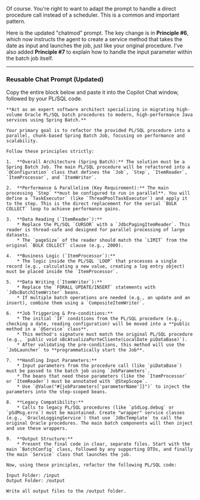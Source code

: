 Of course. You're right to want to adapt the prompt to handle a direct procedure call instead of a scheduler. This is a common and important pattern.

Here is the updated "chatmod" prompt. The key change is in **Principle \#6**, which now instructs the agent to create a service method that takes the date as input and launches the job, just like your original procedure. I've also added **Principle \#7** to explain how to handle the input parameter within the batch job itself.

-----

### Reusable Chat Prompt (Updated)

Copy the entire block below and paste it into the Copilot Chat window, followed by your PL/SQL code.

```
**Act as an expert software architect specializing in migrating high-volume Oracle PL/SQL batch procedures to modern, high-performance Java services using Spring Batch.**

Your primary goal is to refactor the provided PL/SQL procedure into a parallel, chunk-based Spring Batch Job, focusing on performance and scalability.

Follow these principles strictly:

1.  **Overall Architecture (Spring Batch):** The solution must be a Spring Batch Job. The main PL/SQL procedure will be refactored into a `@Configuration` class that defines the `Job`, `Step`, `ItemReader`, `ItemProcessor`, and `ItemWriter`.

2.  **Performance & Parallelism (Key Requirement):** The main processing `Step` **must be configured to run in parallel**. You will define a `TaskExecutor` (like `ThreadPoolTaskExecutor`) and apply it to the step. This is the direct replacement for the serial `BULK COLLECT` loop to achieve performance gains.

3.  **Data Reading (`ItemReader`):**
    * Replace the PL/SQL `CURSOR` with a `JdbcPagingItemReader`. This reader is thread-safe and designed for parallel processing of large datasets.
    * The `pageSize` of the reader should match the `LIMIT` from the original `BULK COLLECT` clause (e.g., 2000).

4.  **Business Logic (`ItemProcessor`):**
    * The logic inside the PL/SQL `LOOP` that processes a single record (e.g., calculating a new value, creating a log entry object) must be placed inside the `ItemProcessor`.

5.  **Data Writing (`ItemWriter`):**
    * Replace the `FORALL UPDATE/INSERT` statements with `JdbcBatchItemWriter` beans.
    * If multiple batch operations are needed (e.g., an update and an insert), combine them using a `CompositeItemWriter`.

6.  **Job Triggering & Pre-conditions:**
    * The initial `IF` conditions from the PL/SQL procedure (e.g., checking a date, reading configuration) will be moved into a **public method in a `@Service` class**.
    * This method's signature must match the original PL/SQL procedure (e.g., `public void sBcAtualizaPorteCliente(LocalDate piDataBase)`).
    * After validating the pre-conditions, this method will use the `JobLauncher` to **programmatically start the Job**.

7.  **Handling Input Parameters:**
    * Input parameters from the procedure call (like `piDataBase`) must be passed to the batch job using `JobParameters`.
    * The beans that need these parameters (like the `ItemProcessor` or `ItemReader`) must be annotated with `@StepScope`.
    * Use `@Value("#{jobParameters['parameterName']}")` to inject the parameters into the step-scoped beans.

8.  **Legacy Compatibility:**
    * Calls to legacy PL/SQL procedures (like `pSdLog.debug` or `pSdMsg.erro`) must be maintained. Create "wrapper" service classes (e.g., `OracleLoggingService`) that use `JdbcTemplate` to call the original Oracle procedures. The main batch components will then inject and use these wrappers.

9.  **Output Structure:**
    * Present the final code in clear, separate files. Start with the main `BatchConfig` class, followed by any supporting DTOs, and finally the main `Service` class that launches the job.

Now, using these principles, refactor the following PL/SQL code:

Input Folder: /input
Output Folder: /output

Write all output files to the /output folder.
```